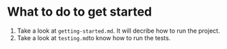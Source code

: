 # What to do to get started

1) Take a look at `getting-started.md`. It will decribe how to run the project.
2) Take a look at `testing.md`to know how to run the tests.
